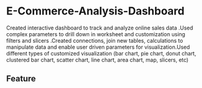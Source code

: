 # E-Commerce-Analysis-Dashboard
Created interactive dashboard to track and analyze online sales data .Used complex parameters to drill down in worksheet and customization using filters and slicers .Created connections, join new tables, calculations to manipulate data and enable user driven parameters for visualization.Used different types of customized visualization (bar chart, pie chart, donut chart, clustered bar chart, scatter chart, line chart, area chart, map, slicers, etc) 
## Feature

